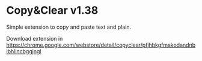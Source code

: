 Copy&Clear v1.38
=====================

Simple extension to copy and paste text and plain.

Download extension in https://chrome.google.com/webstore/detail/copyclear/pfjhbkgfmakodandnbibhllncbggjngl

